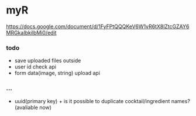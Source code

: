 # myR

<https://docs.google.com/document/d/1FyFPtQQQKeV6W1vR6tX8lZtcGZAY6MRGkaIbkilbMi0/edit>

### todo
+ save uploaded files outside
+ user id check api
+ form data(image, string) upload api

### ...
+ uuid(primary key) + is it possible to duplicate cocktail/ingredient names?(avaliable now)